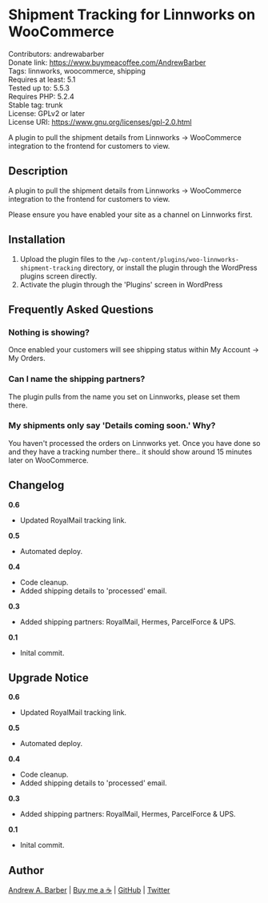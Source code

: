 # Shipment Tracking for Linnworks on WooCommerce

Contributors: andrewabarber  
Donate link: https://www.buymeacoffee.com/AndrewBarber  
Tags: linnworks, woocommerce, shipping  
Requires at least: 5.1  
Tested up to: 5.5.3  
Requires PHP: 5.2.4  
Stable tag: trunk  
License: GPLv2 or later  
License URI: https://www.gnu.org/licenses/gpl-2.0.html

A plugin to pull the shipment details from Linnworks -> WooCommerce integration to the frontend for customers to view.

## Description

A plugin to pull the shipment details from Linnworks -> WooCommerce integration to the frontend for customers to view.

Please ensure you have enabled your site as a channel on Linnworks first.

## Installation

1. Upload the plugin files to the `/wp-content/plugins/woo-linnworks-shipment-tracking` directory, or install the plugin through the WordPress plugins screen directly.
2. Activate the plugin through the 'Plugins' screen in WordPress

## Frequently Asked Questions

### Nothing is showing?

Once enabled your customers will see shipping status within My Account -> My Orders.

### Can I name the shipping partners?

The plugin pulls from the name you set on Linnworks, please set them there.

### My shipments only say 'Details coming soon.' Why?

You haven't processed the orders on Linnworks yet. Once you have done so and they have a tracking number there.. it should show around 15 minutes later on WooCommerce.

## Changelog

**0.6**

-   Updated RoyalMail tracking link.

**0.5**

-   Automated deploy.

**0.4**

-   Code cleanup.
-   Added shipping details to 'processed' email.

**0.3**

-   Added shipping partners: RoyalMail, Hermes, ParcelForce & UPS.

**0.1**

-   Inital commit.

## Upgrade Notice

**0.6**

-   Updated RoyalMail tracking link.

**0.5**

-   Automated deploy.

**0.4**

-   Code cleanup.
-   Added shipping details to 'processed' email.

**0.3**

-   Added shipping partners: RoyalMail, Hermes, ParcelForce & UPS.

**0.1**

-   Inital commit.

## Author

[Andrew A. Barber](https://andrewbarber.me) | [Buy me a ☕](https://www.buymeacoffee.com/AndrewBarber) | [GitHub](https://github.com/andrewbarber/) | [Twitter](https://twitter.com/AndrewBarber)
